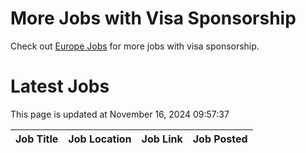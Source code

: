 # More Jobs with Visa Sponsorship

Check out [Europe Jobs](https://github.com/sureshparimi/europejobs#latest-jobs) for more jobs with visa sponsorship.

# Latest Jobs

This page is updated at November 16, 2024 09:57:37

| Job Title | Job Location | Job Link | Job Posted |
| --- | --- | --- | --- |
